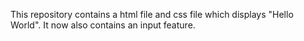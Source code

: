 This repository contains a html file and css file which displays "Hello World".
It now also contains an input feature. 
